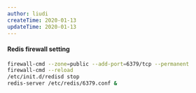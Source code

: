 ```yaml
---
author: liudi
createTime: 2020-01-13
updateTime: 2020-01-13
---
```


#### Redis firewall setting

```bash
firewall-cmd --zone=public --add-port=6379/tcp --permanent
firewall-cmd --reload
/etc/init.d/redisd stop
redis-server /etc/redis/6379.conf &
```

